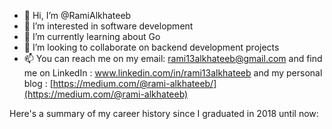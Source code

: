 - 👋 Hi, I’m @RamiAlkhateeb
- 👀 I’m interested in software development
- 🌱 I’m currently learning about Go
- 💞️ I’m looking to collaborate on backend development projects
- 📫 You can reach me on my email: rami13alkhateeb@gmail.com and find me on LinkedIn : www.linkedin.com/in/rami13alkhateeb and my personal blog : [https://medium.com/@rami-alkhateeb/](https://medium.com/@rami-alkhateeb)

<!---
RamiAlkhateeb/RamiAlkhateeb is a ✨ special ✨ repository because its `README.md` (this file) appears on your GitHub profile.
You can click the Preview link to take a look at your changes.
--->


Here's a summary of my career history since I graduated in 2018 until now:
 

